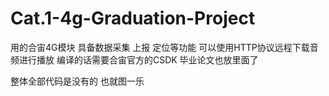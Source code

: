 # Cat.1-4g-Graduation-Project
用的合宙4G模块 具备数据采集 上报 定位等功能
可以使用HTTP协议远程下载音频进行播放
编译的话需要合宙官方的CSDK
毕业论文也放里面了

整体全部代码是没有的 也就图一乐